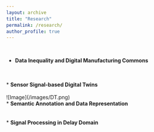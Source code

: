 ```yaml
---
layout: archive
title: "Research"
permalink: /research/
author_profile: true
---
```


<br>

* <b> Data Inequality and Digital Manufacturing Commons </b>
    <br> 
    <br> 

<br>
* <b> Sensor Signal-based Digital Twins </b>
    <br> 
    <br> ![Image](/images/DT.png)

<br>
* <b> Semantic Annotation and Data Representation </b>
    <br> 
    <br> 

<br>
* <b> Signal Processing in Delay Domain </b>
    <br> 
    <br> 